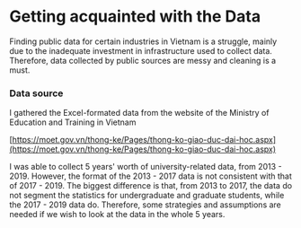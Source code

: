 # Getting acquainted with the Data

Finding public data for certain industries in Vietnam is a struggle, mainly due to the inadequate investment in infrastructure used to collect data. Therefore, data collected by public sources are messy and cleaning is a must.

### Data source

I gathered the Excel-formated data from the website of the Ministry of Education and Training in Vietnam

[https://moet.gov.vn/thong-ke/Pages/thong-ko-giao-duc-dai-hoc.aspx](https://moet.gov.vn/thong-ke/Pages/thong-ko-giao-duc-dai-hoc.aspx)

I was able to collect 5 years' worth of university-related data, from 2013 - 2019. However, the format of the 2013 - 2017 data is not consistent with that of 2017 - 2019. The biggest difference is that, from 2013 to 2017, the data do not segment the statistics for undergraduate and graduate students, while the 2017 - 2019 data do. Therefore, some strategies and assumptions are needed if we wish to look at the data in the whole 5 years.

